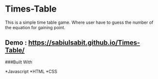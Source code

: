 # Times-Table
This is a simple time table game. Where user have to guess the number of the equation for gaining point.

## Demo : https://sabiulsabit.github.io/Times-Table/

###Built With

 *Javascript
 *HTML
 *CSS
